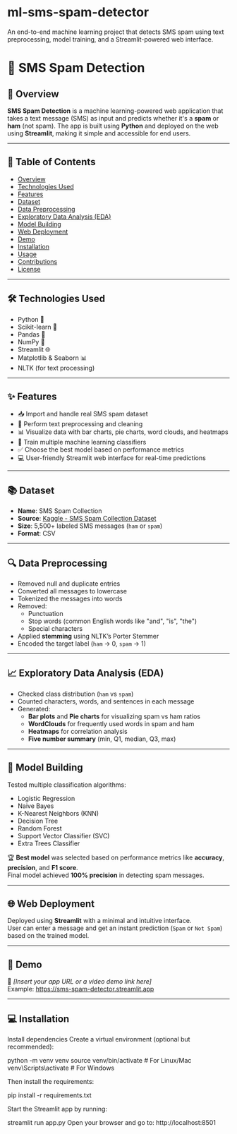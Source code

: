 # ml-sms-spam-detector
An end-to-end machine learning project that detects SMS spam using text preprocessing, model training, and a Streamlit-powered web interface.

# 📩 SMS Spam Detection

## 🧠 Overview
**SMS Spam Detection** is a machine learning-powered web application that takes a text message (SMS) as input and predicts whether it's a **spam** or **ham** (not spam). The app is built using **Python** and deployed on the web using **Streamlit**, making it simple and accessible for end users.

---

## 📌 Table of Contents
- [Overview](#-overview)
- [Technologies Used](#-technologies-used)
- [Features](#-features)
- [Dataset](#-dataset)
- [Data Preprocessing](#-data-preprocessing)
- [Exploratory Data Analysis (EDA)](#-exploratory-data-analysis-eda)
- [Model Building](#-model-building)
- [Web Deployment](#-web-deployment)
- [Demo](#-demo)
- [Installation](#-installation)
- [Usage](#-usage)
- [Contributions](#-contributions)
- [License](#-license)

---

## 🛠️ Technologies Used
- Python 🐍
- Scikit-learn 🔬
- Pandas 🧼
- NumPy 🧮
- Streamlit 🌐
- Matplotlib & Seaborn 📊
- NLTK (for text processing)

---

## ✨ Features
- 📥 Import and handle real SMS spam dataset
- 🧹 Perform text preprocessing and cleaning
- 📊 Visualize data with bar charts, pie charts, word clouds, and heatmaps
- 🤖 Train multiple machine learning classifiers
- ✅ Choose the best model based on performance metrics
- 💻 User-friendly Streamlit web interface for real-time predictions

---

## 📚 Dataset
- **Name**: SMS Spam Collection
- **Source**: [Kaggle - SMS Spam Collection Dataset](https://www.kaggle.com/datasets/uciml/sms-spam-collection-dataset)
- **Size**: 5,500+ labeled SMS messages (`ham` or `spam`)
- **Format**: CSV

---

## 🔍 Data Preprocessing
- Removed null and duplicate entries
- Converted all messages to lowercase
- Tokenized the messages into words
- Removed:
  - Punctuation
  - Stop words (common English words like "and", "is", "the")
  - Special characters
- Applied **stemming** using NLTK’s Porter Stemmer
- Encoded the target label (`ham` → 0, `spam` → 1)

---

## 📈 Exploratory Data Analysis (EDA)
- Checked class distribution (`ham` vs `spam`)
- Counted characters, words, and sentences in each message
- Generated:
  - **Bar plots** and **Pie charts** for visualizing spam vs ham ratios
  - **WordClouds** for frequently used words in spam and ham
  - **Heatmaps** for correlation analysis
  - **Five number summary** (min, Q1, median, Q3, max)

---

## 🧠 Model Building
Tested multiple classification algorithms:
- Logistic Regression
- Naive Bayes
- K-Nearest Neighbors (KNN)
- Decision Tree
- Random Forest
- Support Vector Classifier (SVC)
- Extra Trees Classifier

🏆 **Best model** was selected based on performance metrics like **accuracy**, **precision**, and **F1 score**.  
Final model achieved **100% precision** in detecting spam messages.

---

## 🌐 Web Deployment
Deployed using **Streamlit** with a minimal and intuitive interface.  
User can enter a message and get an instant prediction (`Spam` or `Not Spam`) based on the trained model.

---

## 🎥 Demo
🔗 _[Insert your app URL or a video demo link here]_  
Example: https://sms-spam-detector.streamlit.app

---

## 💻 Installation
Install dependencies
Create a virtual environment (optional but recommended):

python -m venv venv
source venv/bin/activate  # For Linux/Mac
venv\Scripts\activate     # For Windows


Then install the requirements:

pip install -r requirements.txt


Start the Streamlit app by running:

streamlit run app.py
Open your browser and go to:
http://localhost:8501


